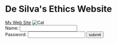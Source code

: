 <DOCTYPE html>
<html>
  <body>
  <h1>De Silva's Ethics Website</h1>
    <a href = "www.google.com">My Web Site</a>
<img src="https://w7.pngwing.com/pngs/563/598/png-transparent-calico-cat-%E9%A6%99%E7%AE%B1%E5%BA%A7%E3%82%8A-illustrator-cat-white-face-animals-thumbnail.png" alt="Cat">
<form>
  <text>Name: </text> <input>
  <br>
  <text>Password: </text> <input type="password">
  <button>submit</button>
</form>
  </body>
</html>

